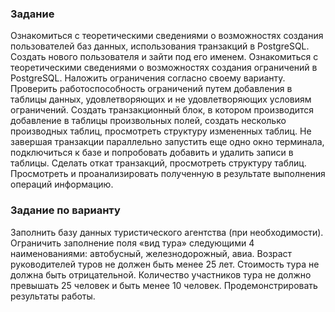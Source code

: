 ### Задание
Ознакомиться с теоретическими сведениями о возможностях создания пользователей баз данных, использования транзакций в PostgreSQL. Создать нового пользователя и зайти под его именем. Ознакомиться с теоретическими сведениями о возможностях создания ограничений в PostgreSQL. Наложить ограничения согласно своему варианту. Проверить работоспособность ограничений путем добавления в таблицы данных, удовлетворяющих и не удовлетворяющих условиям ограничений. Создать транзакционный блок, в котором производится добавление в таблицы произвольных полей, создать несколько производных таблиц, просмотреть структуру измененных таблиц. Не завершая транзакции параллельно запустить еще одно окно терминала, подключиться к базе и попробовать добавить и удалить записи в таблицы. Сделать откат транзакций, просмотреть структуру таблиц. Просмотреть и проанализировать полученную в результате выполнения операций информацию.

### Задание по варианту
Заполнить базу данных туристического агентства (при необходимости). Ограничить заполнение поля «вид тура» следующими
4
наименованиями: автобусный, железнодорожный, авиа. Возраст руководителей туров не должен быть менее 25 лет. Стоимость тура не должна быть отрицательной. Количество участников тура не должно превышать 25 человек и быть менее 10 человек. Продемонстрировать результаты работы.